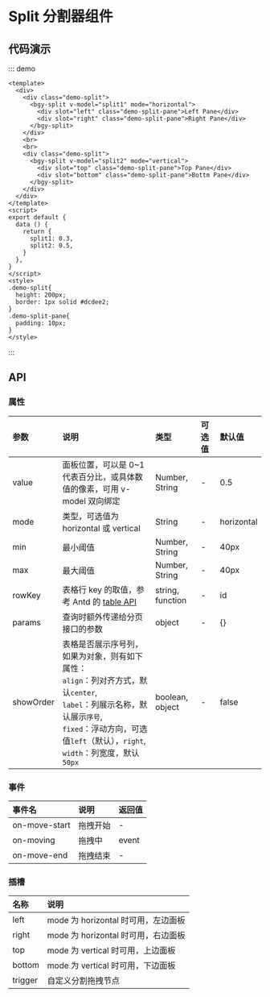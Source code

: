 # Split 分割器组件



## 代码演示
::: demo
```vue
<template>
  <div>
    <div class="demo-split">
      <bgy-split v-model="split1" mode="horizontal">
        <div slot="left" class="demo-split-pane">Left Pane</div>
        <div slot="right" class="demo-split-pane">Right Pane</div>
      </bgy-split>
    </div>
    <br>
    <br>
    <div class="demo-split">
      <bgy-split v-model="split2" mode="vertical">
        <div slot="top" class="demo-split-pane">Top Pane</div>
        <div slot="bottom" class="demo-split-pane">Bottm Pane</div>
      </bgy-split>
    </div>
  </div>
</template>
<script>
export default {
  data () {
    return {
      split1: 0.3,
      split2: 0.5,
    }
  },
}
</script>
<style>
.demo-split{
  height: 200px;
  border: 1px solid #dcdee2;
}
.demo-split-pane{
  padding: 10px;
}
</style>
```
:::



## API

### 属性
|参数|说明|类型|可选值|默认值|
|:--|:---|:---|:---|:---|
|value|面板位置，可以是 0~1 代表百分比，或具体数值的像素，可用 v-model 双向绑定|Number, String|-|0.5|
|mode|类型，可选值为 horizontal 或 vertical|String|-|horizontal|
|min|最小阈值|Number, String|-|40px|
|max|最大阈值|Number, String|-|40px|
|rowKey|表格行 key 的取值，参考 Antd 的 [table API](https://www.antdv.com/components/table-cn/#API)|string, function|-|id|
|params|查询时额外传递给分页接口的参数|object|-|{}|
|showOrder|表格是否展示序号列，如果为对象，则有如下属性：<br/>`align`：列对齐方式，默认`center`,<br/>`label`：列展示名称，默认展示`序号`,<br/>`fixed`：浮动方向，可选值`left`（默认），`right`,<br/>`width`：列宽度，默认`50px`|boolean, object|-|false|

### 事件

|事件名|说明|返回值|
|:--|:---|:---|
|on-move-start|拖拽开始|-|
|on-moving|拖拽中|event|
|on-move-end|拖拽结束|-|

### 插槽
|名称|说明|
|:--|:---|
|left|	mode 为 horizontal 时可用，左边面板|
|right|	mode 为 horizontal 时可用，右边面板|
|top|	mode 为 vertical 时可用，上边面板|
|bottom|	mode 为 vertical 时可用，下边面板|
|trigger|	自定义分割拖拽节点|
